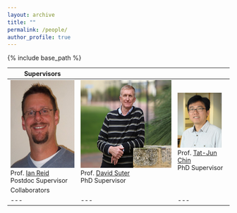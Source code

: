 ```yaml
---
layout: archive
title: ""
permalink: /people/
author_profile: true
---
```


{% include base_path %}

|Supervisors|   |   |
|---|---|---|
|<img src="../images/ian_reid.jpg" alt="drawing" height="200px"/> <br> Prof. [Ian Reid](https://cs.adelaide.edu.au/~ianr/) <br> Postdoc Supervisor|<img src="../images/david_suter.jpg" alt="drawing" height="200px"/> <br> Prof. [David Suter](https://cs.adelaide.edu.au/~dsuter/) <br> PhD Supervisor|<img src="../images/tj.jpg" alt="drawing" width="100px"/> <br> Prof. [Tat-Jun Chin](https://cs.adelaide.edu.au/~tjchin/) <br> PhD Supervisor|
|Collaborators|   |   |
|---|---|---|

